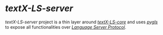 # _textX-LS-server_

_textX-LS-server_ project is a thin layer around _[textX-LS-core](https://github.com/textX/textX-LS/textX-LS/core)_
and uses _[pygls](https://github.com/openlawlibrary/pygls)_ to expose all functionalities over
_[Language Server Protocol](https://microsoft.github.io/language-server-protocol/specification)_.
